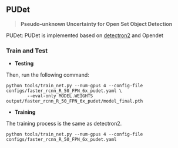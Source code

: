 ## PUDet

> **Pseudo-unknown Uncertainty for Open Set Object Detection**<br>

PUDet: PUDet is implemented based on [detectron2](https://github.com/facebookresearch/detectron2) and Opendet

### Train and Test

* **Testing**

Then, run the following command:
```
python tools/train_net.py --num-gpus 4 --config-file configs/faster_rcnn_R_50_FPN_6x_pudet.yaml \
        --eval-only MODEL.WEIGHTS output/faster_rcnn_R_50_FPN_6x_pudet/model_final.pth
```

* **Training**

The training process is the same as detectron2.
```
python tools/train_net.py --num-gpus 4 --config-file configs/faster_rcnn_R_50_FPN_6x_pudet.yaml
```
